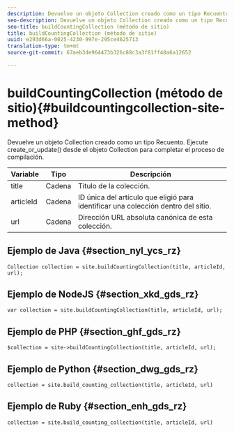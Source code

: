 ```yaml
---
description: Devuelve un objeto Collection creado como un tipo Recuento. Ejecute create_or_update() desde el objeto Collection para completar el proceso de compilación.
seo-description: Devuelve un objeto Collection creado como un tipo Recuento. Ejecute create_or_update() desde el objeto Collection para completar el proceso de compilación.
seo-title: buildCountingCollection (método de sitio)
title: buildCountingCollection (método de sitio)
uuid: e293d66a-0025-4230-997e-295ce4625713
translation-type: tm+mt
source-git-commit: 67aeb3de964473b326c88c3a3f81ff48a6a12652

---
```



# buildCountingCollection (método de sitio){#buildcountingcollection-site-method}

Devuelve un objeto Collection creado como un tipo Recuento. Ejecute create_or_update() desde el objeto Collection para completar el proceso de compilación.

| Variable | Tipo | Descripción |
|--- |--- |--- |
| title | Cadena | Título de la colección. |
| articleId | Cadena | ID única del artículo que eligió para identificar una colección dentro del sitio. |
| url | Cadena | Dirección URL absoluta canónica de esta colección. |

## Ejemplo de Java {#section_nyl_ycs_rz}

```
Collection collection = site.buildCountingCollection(title, articleId, url); 
```

## Ejemplo de NodeJS {#section_xkd_gds_rz}

```
var collection = site.buildCountingCollection(title, articleId, url); 
```

## Ejemplo de PHP {#section_ghf_gds_rz}

```
$collection = site->buildCountingCollection(title, articleId, url); 
```

## Ejemplo de Python {#section_dwg_gds_rz}

```
collection = site.build_counting_collection(title, articleId, url) 
```

## Ejemplo de Ruby {#section_enh_gds_rz}

```
collection = site.build_counting_collection(title, articleId, url) 
```

